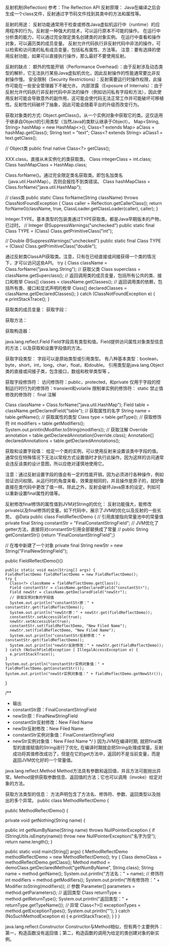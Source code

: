 反射机制(Reflection)
参考：The Reflection API
反射原理：
Java在编译之后会生成一个class文件，反射通过字节码文件找到其类中的方法和属性等。

反射的用途：
反射功能通常用于检查或修改Java虚拟机运行中（runtime）的应用程序的行为。反射是一种强大的技术，可以运行原本不可能的操作。
在运行中分析类的能力，可以通过完全限定类名创建类的对象实例。
在运行中查看和操作对象，可以遍历类的成员变量。
反射允许代码执行非反射代码中非法的操作，可以检索和访问类的私有成员变量，包括私有属性、方法等。
注意：要有选择的使用反射功能，如果可以直接执行操作，那么最好不要使用反射。

反射的缺点：
额外的性能开销（Performance Overhead）：由于反射涉及动态类型的解析，它无法执行某些Java虚拟机优化，因此反射操作的性能通常要比非反射操作慢。
安全限制（Security Restrictions）：反射需要运行时操作权限，此操作可能在一些安全管理器下不被允许。
内部泄露（Exposure of Internals）：由于反射允许代码执行非反射代码中非法的操作（例如访问私有字段和方法），因此使用反射可能会导致意外的副作用，这可能会使代码无法正常工作并可能破坏可移植性。反射性代码破坏了抽象，因此可能会随着平台的升级而改变行为。

获取对象类的方式:
Object.getClass()。从一个实例对象中获取它的类。这仅适用于继承自Object的引用类型（当然Java的类默认继承于Object）。
Map<String, String> hashMap = new HashMap<>();
Class<? extends Map> aClass = hashMap.getClass();
String text = "text";
Class<? extends String> aClass1 = text.getClass();

// Object类
public final native Class<?> getClass();

XXX.class。直接从未实例化的类获取类。
Class<Integer> integerClass = int.class;
Class<HashMap> hashMapClass = HashMap.class;

Class.forName()。通过完全限定类名获取类。即包名加类名（java.util.HashMap）。否则会报找不到类错误。
Class<HashMap> hashMapClass = Class.forName("java.util.HashMap");

// class类
public static Class<?> forName(String className)
            throws ClassNotFoundException {
    Class<?> caller = Reflection.getCallerClass();
    return forName0(className, true, ClassLoader.getClassLoader(caller), caller);
}

Integer.TYPE。基本类型的包装类通过TYPE获取类。都是Java早期版本的产物，已过时。
// Integer
@SuppressWarnings("unchecked")
public static final Class<Integer>  TYPE = (Class<Integer>) Class.getPrimitiveClass("int");

// Double
@SuppressWarnings("unchecked")
public static final Class<Double>   TYPE = (Class<Double>) Class.getPrimitiveClass("double");

通过反射类ClassAPI获取类。注意，只有在已经直接或间接获得一个类的情况下，才可以访问这些API。
try {
  Class<?> className = Class.forName("java.lang.String");
  // 获取父类
  Class<?> superclass = className.getSuperclass();
  // 返回调用类的成员变量，包括所有公共的类、接口和枚举
  Class<?>[] classes = className.getClasses();
  // 返回调用类的依赖，包括所有类、接口和显式声明的枚举
  Class<?>[] declaredClasses = className.getDeclaredClasses();
} catch (ClassNotFoundException e) {
  e.printStackTrace();
}

获取类的成员变量：
获取字段：

获取方法：

获取构造器：

java.lang.reflect.Field
Field字段具有类型和值。Field提供访问属性对象类型信息的方法；以及获取和设置字段值的方法。

获取字段类型：
字段可以是原始类型或引用类型。
有八种基本类型：boolean，byte，short，int，long，char，float，和double。
引用类型是java.lang.Object类的直接或间接子类，包含接口，数组和枚举类型等 。 

获取字段修饰符：
访问修饰符：public，protected，和private
仅用于字段的控制运行时行为的修饰符：transient和volatile
限制单实例的修饰符： static
禁止值修改的修饰符： final
注解
 
Class<?> className = Class.forName("java.util.HashMap");
Field table = className.getDeclaredField("table");
// 获取属性的名字
String name = table.getName();
// 获取属性的类型
Class<?> type = table.getType();
// 获取修饰符
int modifiers = table.getModifiers();
System.out.println(Modifier.toString(modifiers));
// 获取注解
Override annotation = table.getDeclaredAnnotation(Override.class);
Annotation[] declaredAnnotations = table.getDeclaredAnnotations();

获取和设置字段值：
给定一个类的实例，可以使用反射来设置该类中字段的值。通常仅在特殊情况下无法以常规方式设置值时才执行此操作。因为这样的访问通常会违反该类的设计意图，所以应绝对谨慎地使用它。

注意：通过反射设置字段的值会有一定的性能开销，因为必须进行各种操作，例如验证访问权限。从运行时的角度来看，效果是相同的，并且操作是原子的，就好像直接在类代码中更改了值一样。除此之外，反射会破坏Java原本的设定，列如可以重新设置final属性的值等。

反射修改final修饰的属性值到JVM对String的优化：
反射功能强大，能修改private以及final修饰的变量。如下代码中，展示了JVM的优化以及反射的一些劣势。
@Data
public class FieldReflectDemo {
  // 引用直接指向常量池中的常量值
  private final String constantStr = "FinalConstantStringField";
  // JVM优化了getter方法，直接将对constantStr引用全部替换成了常量
//  public String getConstantStr() {return "FinalConstantStringField";}

  // 在堆中新建了一个对象
  private final String newStr = new String("FinalNewStringField");
  
  public FieldReflectDemo(){}
    
    public static void main(String[] args) {
    FieldReflectDemo fieldReflectDemo = new FieldReflectDemo();
    try {
      Class<?> className = fieldReflectDemo.getClass();
      Field constantStr = className.getDeclaredField("constantStr");
      Field newStr = className.getDeclaredField("newStr");
      // 获取实例对象的字段值
      System.out.println("constantStr原：" + constantStr.get(fieldReflectDemo));
      System.out.println("newStr原：" + newStr.get(fieldReflectDemo));
      constantStr.setAccessible(true);
      newStr.setAccessible(true);
      constantStr.set(fieldReflectDemo, "New Filed Name");
      newStr.set(fieldReflectDemo, "New Filed Name");
      System.out.println("constantStr反射修改：" + constantStr.get(fieldReflectDemo));
      System.out.println("newStr反射修改：" + newStr.get(fieldReflectDemo));
    } catch (NoSuchFieldException | IllegalAccessException e) {
      e.printStackTrace();
    }
    System.out.println("constantStr实例对象值：" + fieldReflectDemo.getConstantStr());
    System.out.println("newStr实例对象值：" + fieldReflectDemo.getNewStr());
  }
  
  /**
   * 输出
   * constantStr原：FinalConstantStringField
   * newStr原：FinalNewStringField
   * constantStr反射修改：New Filed Name
   * newStr反射修改：New Filed Name
   * constantStr实例对象值：FinalConstantStringField
   * newStr实例对象值：New Filed Name
   */
}
因为JVM在编译时期, 就把final类型的直接赋值的String进行了优化, 在编译时期就会把String处理成常量。反射成功将其值修改成功了，但是在它的get方法中，返回的不是当前变量，而是返回JVM优化好的一个常量值。

java.lang.reflect.Method
Method方法具有参数和返回值，并且方法可能抛出异常。Method提供获取参数信息、返回值的方法；它也可以调用（invoke）给定对象的方法。

获取方法类型的信息：
方法声明包含了方法名、修饰符、参数、返回类型以及抛出的多个异常。
public class MethodReflectDemo {

public MethodReflectDemo() {
  
private void getNothing(String name) {
  
public int getNumByName(String name) throws NullPointerException {
  if (StringUtils.isEmpty(name))
    throw new NullPointerException("名字为空");
  return name.length();
}

  public static void main(String[] args) {
    MethodReflectDemo methodReflectDemo = new MethodReflectDemo();
    try {
      Class<? extends MethodReflectDemo> demoClass = methodReflectDemo.getClass();
      Method method = demoClass.getDeclaredMethod("getNumByName", String.class);
      String name = method.getName();
      System.out.println("方法名：" + name);
      // 修饰符
      int modifiers = method.getModifiers();
      System.out.println("所有修饰符：" + Modifier.toString(modifiers));
      // 参数
      Parameter[] parameters = method.getParameters();
      // 返回类型
      Class<?> returnType = method.getReturnType();
      System.out.println("返回类型：" + returnType.getTypeName());
      // 异常
      Class<?>[] exceptionTypes = method.getExceptionTypes();
      System.out.println("");
    } catch (NoSuchMethodException e) {
      e.printStackTrace();
    }
  }
}

java.lang.reflect.Constructor
Constructor与Method相似，但有两个主要例外：第一，构造函数没有返回值；第二，构造函数的调用为给定的类创建对象的新实例。

